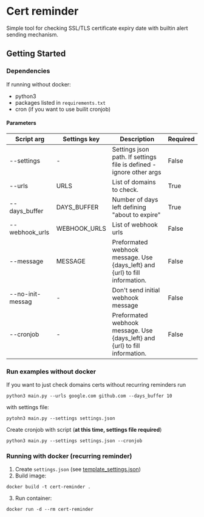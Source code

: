 # Cert reminder

Simple tool for checking SSL/TLS certificate expiry date with builtin alert sending mechanism.

## Getting Started

### Dependencies

If running without docker:

- python3
- packages listed in `requirements.txt`
- cron (if you want to use builit cronjob)

#### Parameters

| Script arg       | Settings key | Description                                                                 | Required |
| ---------------- | ------------ | --------------------------------------------------------------------------- | -------- |
| --settings       | -            | Settings json path. If settings file is defined - ignore other args         | False    |
| --urls           | URLS         | List of domains to check.                                                   | True     |
| --days_buffer    | DAYS_BUFFER  | Number of days left defining "about to expire"                              | True     |
| --webhook_urls   | WEBHOOK_URLS | List of webhook urls                                                        | False    |
| --message        | MESSAGE      | Preformated webhook message. Use {days_left} and {url} to fill information. | False    |
| --no-init-messag | -            | Don't send initial webhook message                                          | False    |
| --cronjob        | -            | Preformated webhook message. Use {days_left} and {url} to fill information. | False    |

### Run examples without docker

If you want to just check domains certs without recurring reminders run

```
python3 main.py --urls google.com github.com --days_buffer 10
```

with settings file:

```
pytohn3 main.py --settings settings.json
```

Create cronjob with script (**at this time, settings file required**)

```
python3 main.py --settings settings.json --cronjob
```

### Running with docker (recurring reminder)

1. Create `settings.json` (see [template_settings.json](https://github.com/skowronskij/cert-reminder/blob/main/template_settings.json))
2. Build image:

```
docker build -t cert-reminder .
```

3. Run container:

```
docker run -d --rm cert-reminder
```
